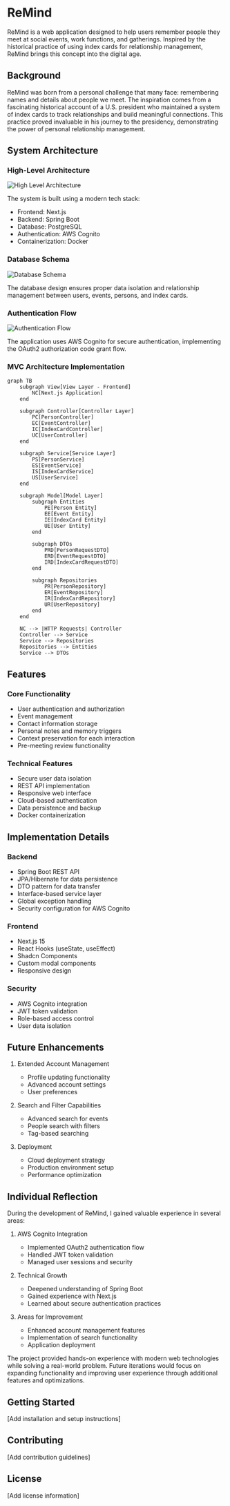 # ReMind

ReMind is a web application designed to help users remember people they meet at social events, work functions, and gatherings. Inspired by the historical practice of using index cards for relationship management, ReMind brings this concept into the digital age.

## Background

ReMind was born from a personal challenge that many face: remembering names and details about people we meet. The inspiration comes from a fascinating historical account of a U.S. president who maintained a system of index cards to track relationships and build meaningful connections. This practice proved invaluable in his journey to the presidency, demonstrating the power of personal relationship management.

## System Architecture

### High-Level Architecture
![High Level Architecture](path/to/high-level-architecture.png)

The system is built using a modern tech stack:
- Frontend: Next.js
- Backend: Spring Boot
- Database: PostgreSQL
- Authentication: AWS Cognito
- Containerization: Docker

### Database Schema
![Database Schema](path/to/db-schema.png)

The database design ensures proper data isolation and relationship management between users, events, persons, and index cards.

### Authentication Flow
![Authentication Flow](path/to/auth-flow.png)

The application uses AWS Cognito for secure authentication, implementing the OAuth2 authorization code grant flow.

### MVC Architecture Implementation

```mermaid
graph TB
    subgraph View[View Layer - Frontend]
        NC[Next.js Application]
    end

    subgraph Controller[Controller Layer]
        PC[PersonController]
        EC[EventController]
        IC[IndexCardController]
        UC[UserController]
    end

    subgraph Service[Service Layer]
        PS[PersonService]
        ES[EventService]
        IS[IndexCardService]
        US[UserService]
    end

    subgraph Model[Model Layer]
        subgraph Entities
            PE[Person Entity]
            EE[Event Entity]
            IE[IndexCard Entity]
            UE[User Entity]
        end
        
        subgraph DTOs
            PRD[PersonRequestDTO]
            ERD[EventRequestDTO]
            IRD[IndexCardRequestDTO]
        end
        
        subgraph Repositories
            PR[PersonRepository]
            ER[EventRepository]
            IR[IndexCardRepository]
            UR[UserRepository]
        end
    end

    NC --> |HTTP Requests| Controller
    Controller --> Service
    Service --> Repositories
    Repositories --> Entities
    Service --> DTOs
```

## Features

### Core Functionality
- User authentication and authorization
- Event management
- Contact information storage
- Personal notes and memory triggers
- Context preservation for each interaction
- Pre-meeting review functionality

### Technical Features
- Secure user data isolation
- REST API implementation
- Responsive web interface
- Cloud-based authentication
- Data persistence and backup
- Docker containerization

## Implementation Details

### Backend
- Spring Boot REST API
- JPA/Hibernate for data persistence
- DTO pattern for data transfer
- Interface-based service layer
- Global exception handling
- Security configuration for AWS Cognito

### Frontend
- Next.js 15
- React Hooks (useState, useEffect)
- Shadcn Components
- Custom modal components
- Responsive design

### Security
- AWS Cognito integration
- JWT token validation
- Role-based access control
- User data isolation

## Future Enhancements
1. Extended Account Management
   - Profile updating functionality
   - Advanced account settings
   - User preferences

2. Search and Filter Capabilities
   - Advanced search for events
   - People search with filters
   - Tag-based searching

3. Deployment
   - Cloud deployment strategy
   - Production environment setup
   - Performance optimization

## Individual Reflection

During the development of ReMind, I gained valuable experience in several areas:

1. AWS Cognito Integration
   - Implemented OAuth2 authentication flow
   - Handled JWT token validation
   - Managed user sessions and security

2. Technical Growth
   - Deepened understanding of Spring Boot
   - Gained experience with Next.js
   - Learned about secure authentication practices

3. Areas for Improvement
   - Enhanced account management features
   - Implementation of search functionality
   - Application deployment

The project provided hands-on experience with modern web technologies while solving a real-world problem. Future iterations would focus on expanding functionality and improving user experience through additional features and optimizations.

## Getting Started

[Add installation and setup instructions]

## Contributing

[Add contribution guidelines]

## License

[Add license information]
